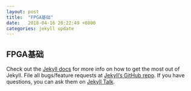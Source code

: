 ```yaml
---
layout: post
title:  "FPGA基础"
date:   2018-04-16 20:22:49 +0800
categories: jekyll update
---
```


FPGA基础
----
Check out the [Jekyll docs][jekyll-docs] for more info on how to get the most out of Jekyll. File all bugs/feature requests at [Jekyll’s GitHub repo][jekyll-gh]. If you have questions, you can ask them on [Jekyll Talk][jekyll-talk].



[jekyll-docs]: https://jekyllrb.com/docs/home
[jekyll-gh]:   https://github.com/jekyll/jekyll
[jekyll-talk]: https://talk.jekyllrb.com/
